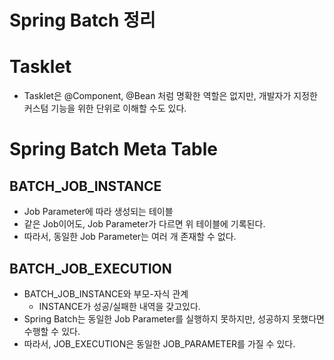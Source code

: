 # Spring Batch 정리

# Tasklet
- Tasklet은 @Component, @Bean 처럼 명확한 역할은 없지만, 개발자가 지정한 커스텀 기능을 위한 단위로 이해할 수도 있다.

# Spring Batch Meta Table

## BATCH_JOB_INSTANCE
- Job Parameter에 따라 생성되는 테이블
- 같은 Job이어도, Job Parameter가 다르면 위 테이블에 기록된다.
- 따라서, 동일한 Job Parameter는 여러 개 존재할 수 없다.

## BATCH_JOB_EXECUTION
- BATCH_JOB_INSTANCE와 부모-자식 관계
    - INSTANCE가 성공/실패한 내역을 갖고있다.
- Spring Batch는 동일한 Job Parameter를 실행하지 못하지만, 성공하지 못했다면 수행할 수 있다.
- 따라서, JOB_EXECUTION은 동일한 JOB_PARAMETER를 가질 수 있다.